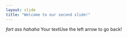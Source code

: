 ```yaml
---
layout: slide
title: "Welcome to our second slide!"
---
```

*fart ass hahaha*
Your textUse the left arrow to go back!
